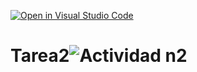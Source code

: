 [![Open in Visual Studio Code](https://classroom.github.com/assets/open-in-vscode-718a45dd9cf7e7f842a935f5ebbe5719a5e09af4491e668f4dbf3b35d5cca122.svg)](https://classroom.github.com/online_ide?assignment_repo_id=10906985&assignment_repo_type=AssignmentRepo)
# Tarea2![Actividad n2](https://user-images.githubusercontent.com/108839778/232367132-8b9f1ab1-b525-4958-96d7-cc027508f0ca.jpg)
